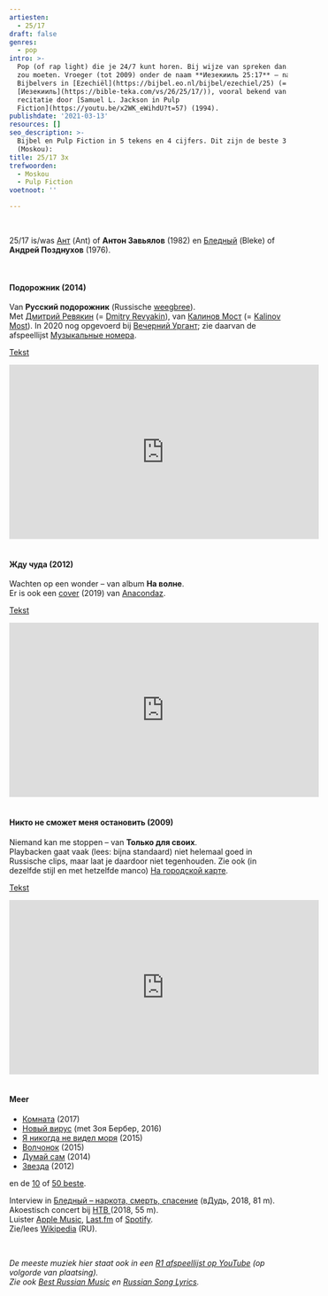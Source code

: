 ```yaml
---
artiesten:
  - 25/17
draft: false
genres:
  - pop
intro: >-
  Pop (of rap light) die je 24/7 kunt horen. Bij wijze van spreken dan. Als het
  zou moeten. Vroeger (tot 2009) onder de naam **Иезекииль 25:17** – naar het
  Bijbelvers in [Ezechiël](https://bijbel.eo.nl/bijbel/ezechiel/25) (=
  [Иезекииль](https://bible-teka.com/vs/26/25/17/)), vooral bekend van de
  recitatie door [Samuel L. Jackson in Pulp
  Fiction](https://youtu.be/x2WK_eWihdU?t=57) (1994).
publishdate: '2021-03-13'
resources: []
seo_description: >-
  Bijbel en Pulp Fiction in 5 tekens en 4 cijfers. Dit zijn de beste 3 van 25/17
  (Moskou): 
title: 25/17 3x
trefwoorden:
  - Moskou
  - Pulp Fiction
voetnoot: ''

---
```



<br/>

25/17 is/was [Ант](https://ru.wikipedia.org/wiki/%D0%90%D0%BD%D1%82_(%D0%BC%D1%83%D0%B7%D1%8B%D0%BA%D0%B0%D0%BD%D1%82)) (Ant) of **Антон Завьялов** (1982) en [Бледный](https://ru.wikipedia.org/wiki/%D0%91%D0%BB%D0%B5%D0%B4%D0%BD%D1%8B%D0%B9_(%D0%BC%D1%83%D0%B7%D1%8B%D0%BA%D0%B0%D0%BD%D1%82)) (Bleke) of **Андрей Позднухов** (1976).

<br/>

#### Подорожник (2014)

Van **Русский подорожник** (Russische [weegbree](https://www.google.nl/search?q=%D0%BF%D0%BE%D0%B4%D0%BE%D1%80%D0%BE%D0%B6%D0%BD%D0%B8%D0%BA&source=lnms&tbm=isch&biw=1421&bih=717)). <br/>
Met [Дмитрий Ревякин](https://ru.wikipedia.org/wiki/%D0%A0%D0%B5%D0%B2%D1%8F%D0%BA%D0%B8%D0%BD,_%D0%94%D0%BC%D0%B8%D1%82%D1%80%D0%B8%D0%B9_%D0%90%D0%BB%D0%B5%D0%BA%D1%81%D0%B0%D0%BD%D0%B4%D1%80%D0%BE%D0%B2%D0%B8%D1%87) (= [Dmitry Revyakin](https://dut.culturell.com/revyakin-dmitrij-aleksandrovich-biografiya-karera-lichnaya-zhizn-read-870039)), van [Калинов Мост](https://ru.wikipedia.org/wiki/%D0%9A%D0%B0%D0%BB%D0%B8%D0%BD%D0%BE%D0%B2_%D0%BC%D0%BE%D1%81%D1%82_(%D0%B3%D1%80%D1%83%D0%BF%D0%BF%D0%B0)) (= [Kalinov Most](https://en.wikipedia.org/wiki/Kalinov_Most)). In 2020 nog opgevoerd bij [Вечерний Ургант](https://youtu.be/UKq-Uz2ZTPw); zie daarvan de afspeellijst [Музыкальные номера](https://www.youtube.com/watch?v=we89AKupV9w&list=PLm3gZzAZXT4v1Rd893pQijsHWBrVt43Lr).

[Tekst](https://unotices.com/page-text.php?id=111430)

<iframe width="560" height="315" src="https://www.youtube.com/embed/17vWBJYQfck" frameborder="0" allow="accelerometer; autoplay; clipboard-write; encrypted-media; gyroscope; picture-in-picture" allowfullscreen></iframe>



<br/>

<br/>

#### Жду чуда (2012)

Wachten op een wonder – van album **На волне**. <br/>
Er is ook een [cover](https://youtu.be/by_rQtqLHPg) (2019) van [Anacondaz](https://rusland1.nl/nl/muziek/20201215-anacondaz-4x/).


[Tekst](https://www.azlyrics.com/lyrics/2517/2.html)


<iframe width="560" height="315" src="https://www.youtube.com/embed/LP2PsZ71pig" frameborder="0" allow="accelerometer; autoplay; clipboard-write; encrypted-media; gyroscope; picture-in-picture" allowfullscreen></iframe>

<br/>

<br/>

#### Никто не сможет меня остановить (2009)

Niemand kan me stoppen – van **Только для своих**. <br/>
Playbacken gaat vaak (lees: bijna standaard) niet helemaal goed in Russische clips, maar laat je daardoor niet tegenhouden. Zie ook (in dezelfde stijl en met hetzelfde manco) [На городской карте](https://youtu.be/aT0Yxa40oDw).


[Tekst](https://teksty-pesenok.ru/2517/tekst-pesni-nikto-ne-smozhet-menya-ostano/8523/)


<iframe width="560" height="315" src="https://www.youtube.com/embed/n4Ut1hQ1wgk" frameborder="0" allow="accelerometer; autoplay; clipboard-write; encrypted-media; gyroscope; picture-in-picture" allowfullscreen></iframe>


<br/>

<br/>

#### Meer

- [Комната](https://youtu.be/C9CZ0uaJAPU) (2017)
- [Новый вирус](https://youtu.be/RxffB-7o5-g) (met Зоя Бербер, 2016)
- [Я никогда не видел моря](https://youtu.be/d_mW9lXQQuQ) (2015)
- [Волчонок](https://youtu.be/Gu2qapPIZJo) (2015) 
- [Думай сам](https://youtu.be/pfHpjNZAn9Q) (2014)
- [Звезда](https://youtu.be/SM-FgnAO_mA) (2012)

  

en de [10](https://youtu.be/7IHmi7Ruhpc) of [50 beste](https://youtu.be/WT2sfLe5PmI).







Interview in [Бледный – наркота, смерть, спасение](https://youtu.be/854JGIkfM2c) (вДудь, 2018, 81 m). <br/>Akoestisch concert bij [НТВ ](https://youtu.be/jA1XWyghaVo) (2018, 55 m). <br/>Luister [Apple Music](https://music.apple.com/us/artist/25-17/607413604), [Last.fm](https://www.last.fm/music/25%2F17) of [Spotify](https://open.spotify.com/artist/7BEMpta6uxRRKiei6jmTqd?si=5SLiV-AERAu6AXaiCzZs4w). <br/>Zie/lees [Wikipedia](https://ru.wikipedia.org/wiki/25/17) (RU).



<br/>



*De meeste muziek hier staat ook in een [R1 afspeellijst op YouTube](https://www.youtube.com/playlist?list=PLeE-zqOrSLhxfIpK2vuUJNCKSzyVBi0yM) (op volgorde van plaatsing).* <br/>
*Zie ook [Best Russian Music](https://www.youtube.com/playlist?list=PLeE-zqOrSLhxTFYDvlwUu4hYby9DojwoD) en [Russian Song Lyrics](https://www.youtube.com/playlist?list=PLeE-zqOrSLhzkRCATzT8__oNifBChVHGK).*








